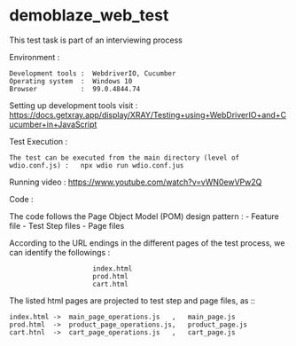 # demoblaze_web_test
This test task is part of an interviewing process

Environment :

    Development tools :  WebdriverIO, Cucumber
    Operating system  :  Windows 10
    Browser           :  99.0.4844.74
 
Setting up development tools visit : https://docs.getxray.app/display/XRAY/Testing+using+WebDriverIO+and+Cucumber+in+JavaScript
         
Test Execution : 

    The test can be executed from the main directory (level of wdio.conf.js) :   npx wdio run wdio.conf.jus
    
Running video :  https://www.youtube.com/watch?v=vWN0ewVPw2Q

Code :

  The code follows the Page Object Model (POM) design pattern :    - Feature file
                                                                   - Test Step files
                                                                   - Page files

  According to the URL endings in the different pages of the test process, we can identify the followings :

                         index.html
                         prod.html
                         cart.html
                         
                          
                        
  The listed html pages are projected to test step and page files, as ::

    index.html ->  main_page_operations.js   ,   main_page.js
    prod.html  ->  product_page_operations.js,   product_page.js
    cart.htnl  ->  cart_page_operations.js   ,   cart_page.js     
  
